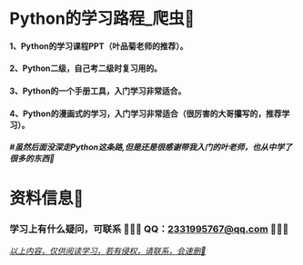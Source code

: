 # Python的学习路程_爬虫📌

#### 1、Python的学习课程PPT（叶品菊老师的推荐）。

#### 2、Python二级，自己考二级时复习用的。

#### 3、Python的一个手册工具，入门学习非常适合。 

#### 4、Python的漫画式的学习，入门学习非常适合（很厉害的大哥攥写的，推荐学习）。 

##### #虽然后面没深走Python这条路,但是还是很感谢带我入门的叶老师，也从中学了很多的东西🍻

# 资料信息📌

### 学习上有什么疑问，可联系 🍥🍥🍥 QQ：2331995767@qq.com  🍥🍥🍥

<u>*以上内容，仅供阅读学习，若有侵权，请联系，会速删📌*</u>
